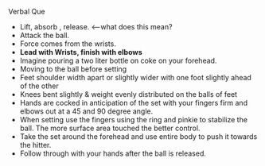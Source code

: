 Verbal Que
 * Lift, absorb , release. <--what does this mean?
 * Attack the ball.
 * Force comes from the wrists.
 *  **Lead with Wrists, finish with elbows**
 *  Imagine pouring a two liter bottle on coke on your forehead.
 *  Moving to the ball before setting
* Feet shoulder width apart or slightly wider with one foot slightly ahead of the other
* Knees bent slightly & weight evenly distributed on the balls of feet
* Hands are cocked in anticipation of the set with your fingers firm and elbows out at a 45 and 90 degree angle.
* When setting use the fingers using the ring and pinkie to stabilize the ball. The more surface area touched the better control.
* Take the set around the forehead and use entire body to push it towards the hitter.
* Follow through with your hands after the ball is released.
